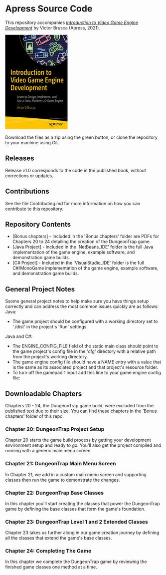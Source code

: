 # Apress Source Code

This repository accompanies [*Introduction to Video Game Engine Development*](https://www.apress.com/9781484270387) by Victor Brusca (Apress, 2021).

[comment]: #cover
![Cover image](9781484270387.jpg)

Download the files as a zip using the green button, or clone the repository to your machine using Git.

## Releases

Release v1.0 corresponds to the code in the published book, without corrections or updates.

## Contributions

See the file Contributing.md for more information on how you can contribute to this repository.

## Repository Contents
- [Bonus chapters] - Included in the 'Bonus chapters' folder are PDFs for Chapters 20 to 24 detailing the creation of the DungeonTrap game.
- [Java Project] - Included in the 'NetBeans_IDE' folder is the full Java implementation of the game engine, example software, and demonstration game builds.
- [C# Project] - Included in the 'VisualStudio_IDE' folder is the full C#/MonoGame implementation of the game engine, example software, and demonstration game builds.

## General Project Notes
Ssome general project notes to help make sure you have things setup correctly and can address the most common issues quickly are as follows:
Java:
- The game project should be configured with a working directory set to './dist' in the project's 'Run' settings.

Java and C#: 
- The ENGINE_CONFIG_FILE field of the static main class should point to the game project's config file in the 'cfg' directory with a relative path from the project's working directory.    
- The game engine config file should have a NAME entry with a value that is the same as its associated project and that project's resource folder.    
- To turn off the gamepad 1 input add this line to your game engine config file: <entry key="GAMEPAD_1_ON" val="false" type="bool" from="GameSettings" />

## Downloadable Chapters
Chapters 20 - 24, the DungeonTrap game build, were excluded from the published text due to their size. You can find these chapters in the 'Bonus chapters' folder of this repo.

### Chapter 20: DungeonTrap Project Setup
Chapter 20 starts the game build process by getting your development environment setup and ready to go. You'll also get the project compiled and running with a generic main menu screen.

### Chapter 21: DungeonTrap Main Menu Screen
In Chapter 21, we add in a custom main menu screen and supporting classes then run the game to demonstrate the changes.

### Chapter 22: DungeonTrap Base Classes
In this chapter you'll start creating the classes that power the DungeonTrap game by defining the base classes that form the game's foundation.

### Chapter 23: DungeonTrap Level 1 and 2 Extended Classes
Chapter 23 takes us further along in our game creation journey by defining all the classes that extend the game's base classes.

### Chapter 24: Completing The Game
In this chapter we complete the DungeonTrap game by reviewing the finished game classes one method at a time.
